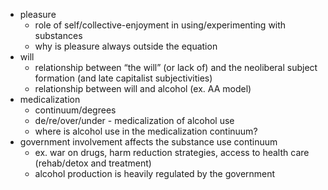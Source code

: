 - pleasure
	- role of self/collective-enjoyment in using/experimenting with substances
	- why is pleasure always outside the equation
- will
	- relationship between “the will” (or lack of) and the neoliberal subject formation (and late capitalist subjectivities)
	- relationship between will and alcohol (ex. AA model)
- medicalization
	- continuum/degrees
	- de/re/over/under - medicalization of alcohol use
	- where is alcohol use in the medicalization continuum?
- government involvement affects the substance use continuum
	- ex. war on drugs, harm reduction strategies, access to health care (rehab/detox and treatment)
	- alcohol production is heavily regulated by the government
